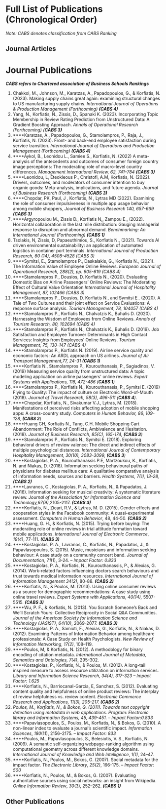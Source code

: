 # Full List of Publications (Chronological Order) 
_Note: CABS denotes classification from CABS Ranking_

## Journal Articles 

# Journal Publications

***CABS refers to Chartered association of Business Schools Rankings***

1. Chakkol, M., Johnson, M., Karatzas, A., Papadopoulos, G., & Korfiatis, N. (2023). Making supply chains great again: examining structural changes to US manufacturing supply chains. *International Journal of Operations & Production Management (Forthcoming) **(CABS 4)***
2. Yang, N., Korfiatis, N., Zissis, D., Spanaki K. (2023). Incorporating Topic Membership in Review Rating Prediction from Unstructured Data: A Gradient Boosting Approach. *Annals of Operational Research (Forthcoming) (**CABS 3)***
3. ****Karatzas, A., Papadopoulos, G., Stamolampros, P., Raja, J., Korfiatis, N. (2023). Front- and back-end employee satisfaction during service transition. *International Journal of Operations and Production Management (Forthcoming) **(CABS 4)***
4. ****Aykol, B., Leonidou L., Samiee S., Korfiatis, N. (2022) A meta-analysis of the antecedents and outcomes of consumer foreign country image perceptions: The moderating role of macro-level country differences. *Management International Review, 62, 741–784*  ***(CABS 3)***
5. ****Leonidou, L, Eteokleous P., Christofi, A.M, Korfiatis, N. (2022). Drivers, outcomes, and moderators of consumer intention to buy organic goods: Meta-analysis, implications, and future agenda. *Journal of Business Research (Forthcoming) **(CABS 3)***
6. ****Chopdar, PK, Paul, J , Korfiatis, N , Lytras MD (2022). Examining the role of consumer impulsiveness in multiple app usage behavior among mobile shoppers, *Journal of Business Research 140, 657-669* ***(CABS 3)***
7. ****Argyropoulou M., Zissis D., Korfiatis N,, Zampou E., (2022). Horizontal collaboration in the last mile distribution: Gauging managerial response to disruption and abnormal demand. *Benchmarking: An International Journal* *(Forthcoming)* ***(CABS 1)***
8. Tsolakis, N, Zissis, D, Papaeuthimiou, S., Korfiatis N., (2021). Towards AI driven environmental sustainability: an application of automated logistics in container port terminals. *International Journal of Production Research, 60 (14), 4508-4528   **(CABS 3*)**
9. ****Symitsi, E., Stamolampros P., Daskalakis, G., Korfiatis N., (2021). The Information Value of Employee Online Reviews. *European Journal of Operational Research, 288(2), pp. 605-619 **(CABS 4*)**
10. ****Stamolampros P., Dousios, D. Korfiatis N., (2020). Evaluating Domestic Bias on Airline Passengers’ Online Reviews: The Moderating Effect of Cultural Value Orientation *International Journal of Hospitality Management, 87, 102466 **(CABS 3*)**
11. ****Stamolampros P., Dousios, D. Korfiatis N., and Symitsi E.. (2020). A Tale of Two Cultures and their joint effect on Service Evaluations: A response surface analysis. *Tourism Management*, *78, 104057 **(CABS 4*)**
12. ****Stamolampros P., Korfiatis N., Chalvatzis K., Buhalis D. (2020). Harnessing the Wisdom of Employees from Online Reviews. *Annals of Tourism Research, 80,* *102694 **(CABS 4*)** 
13. ****Stamolampros P., Korfiatis N., Chalvatzis K., Buhalis D. (2019). Job Satisfaction and Employee Turnover Determinants in High Contact Services: Insights from Employees’ Online Reviews. *Tourism Management, 75, 130-147 **(CABS 4*)**
14. ****Stamolampros P., Korfiatis N. (2019). Airline service quality and economic factors: An ARDL approach on US airlines. *Journal of Air Transport Management,77, 24-31* ***(CABS 1)***
15. ****Korfiatis N., Stamolampros P., Kourouthanasis, P., Sagiadinos, V. (2019) Measuring service quality from unstructured data: A topic modeling application on airline passengers' online reviews. *Expert Systems with Applications, 116, 472-486 (**CABS 1**)*
16. ****Stamolampros P., Korfiatis N., Kourouthanasis, P., Symitsi E. (2019) Flying to Quality: The impact of culture on Electronic Word-of-Mouth (2018). *Journal of Travel Research, 58(3), 496-511 (**CABS 4**)*.
17. ****Chopdar, Korfiatis, N., Sivakumar V.J., Lytras, M. (2018). Manifestations of perceived risks affecting adoption of mobile shopping apps: A cross-country study. *Computers in Human Behavior, 86, 109-128, **(CABS 2***)
18. ****Huang GH, Korfiatis N., Tang, C.H. Mobile Shopping Cart Abandonment: The Role of Conflicts, Ambivalence and Hesitation. (2018). *Journal of Business Research, 85(C), 165-174, **(CABS 3**)*
19. ****Stamolampros P., Korfiatis N., Symitsi E. (2018). Exploring behavioral drivers of review valence: The direct and indirect effects of multiple psychological distances. *International Journal of Contemporary Hospitality Management, 30(10), 3083-3099, **(CABS 3**)*
20. ****Kostagiolas, P. A., Kourouthanassis P.E, Martzoukou, K., Korfiatis, N. and Niakas, D. (2018). Information seeking behavioural paths of physicians for diabetes mellitus care: A qualitative comparative analysis of information needs, sources and barriers. *Health Systems, 7(1), 13-28, **(CABS 2)***
21. ****Lavranos, C., Kostagiolas, P. A., Korfiatis, N., & Papadatos, J. (2016). Information seeking for musical creativity: A systematic literature review. *Journal of the Association for Information Science and Technology,67(9)*,2105-2117. ***(CABS 3)***
22. ****Korfiatis, N., Zicari, R.V., & Lytras, M. D. (2015). Gender effects and cooperation styles in the Facebook community: A quasi-experimental assessment. *Computers in Human Behavior*, 48, 44-50. ***(CABS 2)***
23. ****Huang, G. H., & Korfiatis, N. (2015). Trying before buying: The moderating role of online reviews in trial attitude formation toward mobile applications. *International Journal of Electronic Commerce*, *19(4)*, 77-111. ***(CABS 3)***
24. ****Kostagiolas, P. A., Lavranos, C., Korfiatis, N., Papadatos, J., & Papavlasopoulos, S. (2015). Music, musicians and information seeking behaviour: A case study on a community concert band. *Journal of Documentation*, *71*(1), 3-24. *– Impact Factor: 0.833*
25. ****Kostagiolas, P. A., Korfiatis, N., Kourouthanassis, P., & Alexias, G. (2014). Work-related factors influencing doctors search behaviours and trust towards medical information resources. *International Journal of Information Management* *34(2)*, 80-88. ***(CABS 2)***
26. ****Korfiatis, N., & Poulos, M. (2013). Using online consumer reviews as a source for demographic recommendations: A case study using online travel reviews. *Expert Systems with Applications*, *40(14),* 5507-5515. ***(CABS 3)***
27. ****Wu, P. F., & Korfiatis, N. (2013). You Scratch Someone’s Back and We’ll Scratch Yours: Collective Reciprocity in Social Q&A Communities. *Journal of the American Society for Information Science and Technology (JASIST)*, *64(10)*, 2069-2077. ***(CABS 3)***
28. ****Kostagiolas, P. A., Samioti, F., Alexias, G., Korfiatis, N., & Niakas, D. (2012). Examining Patterns of Information Behavior among healthcare professionals: A Case Study on Health Psychologists. *New Review of Information Networking*, *17(2)*, 108–119.
29. ****Poulos, M, & Korfiatis, N. (2012). A methodology for binary encoding of citation metadata. *International Journal of Metadata, Semantics and Ontologies, 7(4)*, 295-302.
30. ****Kostagiolas, P., Korfiatis, N., & Poulos, M. (2012). A long-tail inspired measure to assess resource utilization on information services. *Library and Information Science Research*, *34(4), 317-323 – Impact Factor: 1.625*
31. ****Korfiatis, N., Barriocanal-Garcia, E, Sanchez, S. (2012). Evaluating content quality and helpfulness of online product reviews: The interplay of review helpfulness vs. review content. *Electronic Commerce Research and Applications, 11(3), 205-217.* ***(CABS 2)***
32. ****Poulos, M., Korfiatis, N., & Bokos, G. (2011). Towards text copyright detection using metadata in web applications*. Program: Electronic library and Information Systems*, *45,* 439-451*.* *– Impact Factor:0.833*
33. ****Papavlasopoulos, S., Poulos, M., Korfiatis, N., & Bokos, G. (2010). A non-linear index to evaluate a journal’s scientific impact. *Information Sciences*, *180*(11), 2156–2175. *– Impact Factor:* *833*
34. ****Poulos, M., Papavlasopoulos, S., Belesiotis, V. S., Korfiatis, N. (2009). A semantic self-organizing webpage-ranking algorithm using computational geometry across different knowledge domains. *International Journal of Knowledge and Web Intelligence*, *1(1)*, 24–47.
35. ****Korfiatis, N., Poulos, M., Bokos, G. (2007). Social metadata for the impact factor. *The Electronic Library*, *25(2)*, 166-175. *– Impact Factor:* *500*
36. ****Korfiatis, N., Poulos, M., & Bokos, G. (2007). Evaluating authoritative sources using social networks: an insight from Wikipedia. *Online Information Review*, *30*(3), 252–262. ***(CABS 1)***

## Other Publications 
